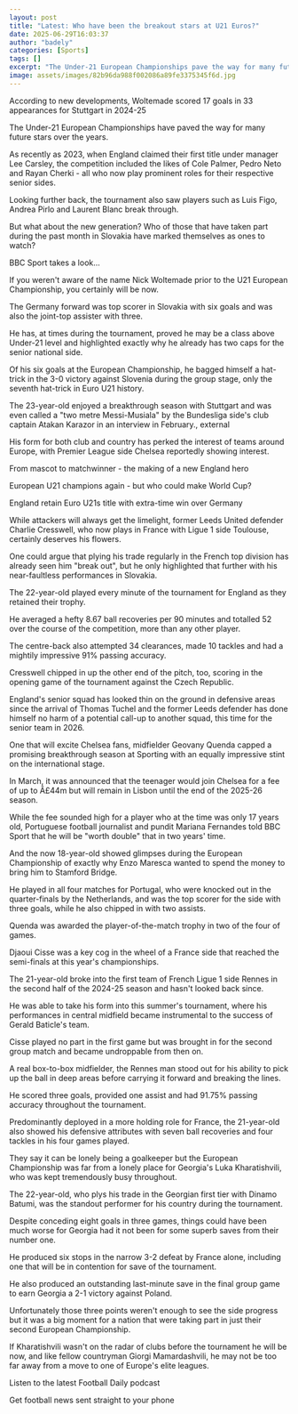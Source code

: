 ```yaml
---
layout: post
title: "Latest: Who have been the breakout stars at U21 Euros?"
date: 2025-06-29T16:03:37
author: "badely"
categories: [Sports]
tags: []
excerpt: "The Under-21 European Championships pave the way for many future stars - BBC Sport takes a look at who stood out this year."
image: assets/images/82b96da988f002086a89fe3375345f6d.jpg
---
```


According to new developments, Woltemade scored 17 goals in 33 appearances for Stuttgart in 2024-25

The Under-21 European Championships have paved the way for many future stars over the years.

As recently as 2023, when England claimed their first title under manager Lee Carsley, the competition included the likes of Cole Palmer, Pedro Neto and Rayan Cherki - all who now play prominent roles for their respective senior sides.

Looking further back, the tournament also saw players such as Luis Figo, Andrea Pirlo and Laurent Blanc break through.

But what about the new generation? Who of those that have taken part during the past month in Slovakia have marked themselves as ones to watch?

BBC Sport takes a look...

If you weren't aware of the name Nick Woltemade prior to the U21 European Championship, you certainly will be now.

The Germany forward was top scorer in Slovakia with six goals and was also the joint-top assister with three.

He has, at times during the tournament, proved he may be a class above Under-21 level and highlighted exactly why he already has two caps for the senior national side.

Of his six goals at the European Championship, he bagged himself a hat-trick in the 3-0 victory against Slovenia during the group stage, only the seventh hat-trick in Euro U21 history.

The 23-year-old enjoyed a breakthrough season with Stuttgart and was even called a "two metre Messi-Musiala" by the Bundesliga side's club captain Atakan Karazor in an interview in February., external 

His form for both club and country has perked the interest of teams around Europe, with Premier League side Chelsea reportedly showing interest.

From mascot to matchwinner - the making of a new England hero

European U21 champions again - but who could make World Cup?

England retain Euro U21s title with extra-time win over Germany

While attackers will always get the limelight, former Leeds United defender Charlie Cresswell, who now plays in France with Ligue 1 side Toulouse, certainly deserves his flowers.

One could argue that plying his trade regularly in the French top division has already seen him "break out", but he only highlighted that further with his near-faultless performances in Slovakia.

The 22-year-old played every minute of the tournament for England as they retained their trophy.

He averaged a hefty 8.67 ball recoveries per 90 minutes and totalled 52 over the course of the competition, more than any other player.

The centre-back also attempted 34 clearances, made 10 tackles and had a mightily impressive 91% passing accuracy.

Cresswell chipped in up the other end of the pitch, too, scoring in the opening game of the tournament against the Czech Republic.

England's senior squad has looked thin on the ground in defensive areas since the arrival of Thomas Tuchel and the former Leeds defender has done himself no harm of a potential call-up to another squad, this time for the senior team in 2026.

One that will excite Chelsea fans, midfielder Geovany Quenda capped a promising breakthrough season at Sporting with an equally impressive stint on the international stage.

In March, it was announced that the teenager would join Chelsea for a fee of up to Â£44m but will remain in Lisbon until the end of the 2025-26 season.

While the fee sounded high for a player who at the time was only 17 years old, Portuguese football journalist and pundit Mariana Fernandes told BBC Sport that he will be "worth double" that in two years' time.

And the now 18-year-old showed glimpses during the European Championship of exactly why Enzo Maresca wanted to spend the money to bring him to Stamford Bridge.

He played in all four matches for Portugal, who were knocked out in the quarter-finals by the Netherlands, and was the top scorer for the side with three goals, while he also chipped in with two assists.

Quenda was awarded the player-of-the-match trophy in two of the four of games.

Djaoui Cisse was a key cog in the wheel of a France side that reached the semi-finals at this year's championships.

The 21-year-old broke into the first team of French Ligue 1 side Rennes in the second half of the 2024-25 season and hasn't looked back since. 

He was able to take his form into this summer's tournament, where his performances in central midfield became instrumental to the success of Gerald Baticle's team. 

Cisse played no part in the first game but was brought in for the second group match and became undroppable from then on.

A real box-to-box midfielder, the Rennes man stood out for his ability to pick up the ball in deep areas before carrying it forward and breaking the lines.

He scored three goals, provided one assist and had 91.75% passing accuracy throughout the tournament.

Predominantly deployed in a more holding role for France, the 21-year-old also showed his defensive attributes with seven ball recoveries and four tackles in his four games played.

They say it can be lonely being a goalkeeper but the European Championship was far from a lonely place for Georgia's Luka Kharatishvili, who was kept tremendously busy throughout.

The 22-year-old, who plys his trade in the Georgian first tier with Dinamo Batumi, was the standout performer for his country during the tournament.

Despite conceding eight goals in three games, things could have been much worse for Georgia had it not been for some superb saves from their number one.

He produced six stops in the narrow 3-2 defeat by France alone, including one that will be in contention for save of the tournament. 

He also produced an outstanding last-minute save in the final group game to earn Georgia a 2-1 victory against Poland.

Unfortunately those three points weren't enough to see the side progress but it was a big moment for a nation that were taking part in just their second European Championship.

If Kharatishvili wasn't on the radar of clubs before the tournament he will be now, and like fellow countryman Giorgi Mamardashvili, he may not be too far away from a move to one of Europe's elite leagues. 

Listen to the latest Football Daily podcast

Get football news sent straight to your phone

